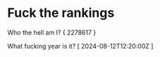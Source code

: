 # Fuck the rankings

Who the hell am I?
{ 2278617 }

What fucking year is it?
[ 2024-08-12T12:20:00Z ]
